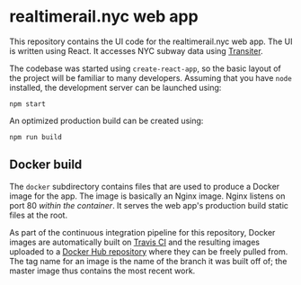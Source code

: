 
# realtimerail.nyc web app

This repository contains the UI code for the
realtimerail.nyc web app. 
The UI is written using React.
It accesses NYC subway data using
[Transiter](https://www.github.com/jamespfennell/transiter).

The codebase was started using `create-react-app`,
so the basic layout of the project will be familiar
to many developers.
Assuming that you have `node` installed,
the development server can be launched using:
```
npm start
```
An optimized production build can be created using:
```
npm run build
```

## Docker build

The `docker` subdirectory contains files that are used
to produce a Docker image for the app.
The image is basically an Nginx image.
Nginx listens on port 80 *within the container*.
It serves the web app's production build static files at the root.

As part of the continuous integration pipeline for this
repository, Docker images are automatically built on
[Travis CI](https://travis-ci.org/jamespfennell/realtimerail.nyc-react)
and the resulting images uploaded to a 
[Docker Hub repository](https://cloud.docker.com/repository/docker/jamespfennell/realtimerail.nyc/general)
where they can be freely pulled from.
The tag name for an image is the name of the branch it was built off of;
 the master image
 thus contains the most recent work.







